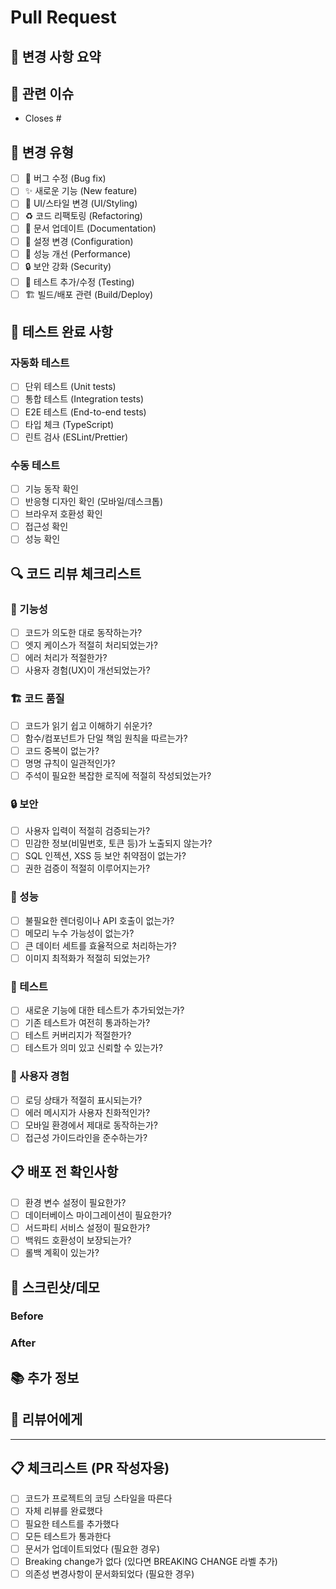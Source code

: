 # Pull Request

## 📝 변경 사항 요약

<!-- PR의 주요 변경사항을 간단히 설명해주세요 -->

## 🔗 관련 이슈

<!-- 관련된 이슈 번호를 링크해주세요 (예: Closes #123, Fixes #456) -->

- Closes #

## 🧪 변경 유형

<!-- 해당하는 항목을 체크해주세요 -->

- [ ] 🐛 버그 수정 (Bug fix)
- [ ] ✨ 새로운 기능 (New feature)
- [ ] 💄 UI/스타일 변경 (UI/Styling)
- [ ] ♻️ 코드 리팩토링 (Refactoring)
- [ ] 📝 문서 업데이트 (Documentation)
- [ ] 🔧 설정 변경 (Configuration)
- [ ] 🚀 성능 개선 (Performance)
- [ ] 🔒 보안 강화 (Security)
- [ ] 🧪 테스트 추가/수정 (Testing)
- [ ] 🏗️ 빌드/배포 관련 (Build/Deploy)

## 🧪 테스트 완료 사항

<!-- 완료한 테스트를 체크해주세요 -->

### 자동화 테스트

- [ ] 단위 테스트 (Unit tests)
- [ ] 통합 테스트 (Integration tests)
- [ ] E2E 테스트 (End-to-end tests)
- [ ] 타입 체크 (TypeScript)
- [ ] 린트 검사 (ESLint/Prettier)

### 수동 테스트

- [ ] 기능 동작 확인
- [ ] 반응형 디자인 확인 (모바일/데스크톱)
- [ ] 브라우저 호환성 확인
- [ ] 접근성 확인
- [ ] 성능 확인

## 🔍 코드 리뷰 체크리스트

<!-- 리뷰어를 위한 체크리스트입니다 -->

### 🚀 기능성

- [ ] 코드가 의도한 대로 동작하는가?
- [ ] 엣지 케이스가 적절히 처리되었는가?
- [ ] 에러 처리가 적절한가?
- [ ] 사용자 경험(UX)이 개선되었는가?

### 🏗️ 코드 품질

- [ ] 코드가 읽기 쉽고 이해하기 쉬운가?
- [ ] 함수/컴포넌트가 단일 책임 원칙을 따르는가?
- [ ] 코드 중복이 없는가?
- [ ] 명명 규칙이 일관적인가?
- [ ] 주석이 필요한 복잡한 로직에 적절히 작성되었는가?

### 🔒 보안

- [ ] 사용자 입력이 적절히 검증되는가?
- [ ] 민감한 정보(비밀번호, 토큰 등)가 노출되지 않는가?
- [ ] SQL 인젝션, XSS 등 보안 취약점이 없는가?
- [ ] 권한 검증이 적절히 이루어지는가?

### 🚀 성능

- [ ] 불필요한 렌더링이나 API 호출이 없는가?
- [ ] 메모리 누수 가능성이 없는가?
- [ ] 큰 데이터 세트를 효율적으로 처리하는가?
- [ ] 이미지 최적화가 적절히 되었는가?

### 🧪 테스트

- [ ] 새로운 기능에 대한 테스트가 추가되었는가?
- [ ] 기존 테스트가 여전히 통과하는가?
- [ ] 테스트 커버리지가 적절한가?
- [ ] 테스트가 의미 있고 신뢰할 수 있는가?

### 📱 사용자 경험

- [ ] 로딩 상태가 적절히 표시되는가?
- [ ] 에러 메시지가 사용자 친화적인가?
- [ ] 모바일 환경에서 제대로 동작하는가?
- [ ] 접근성 가이드라인을 준수하는가?

## 📋 배포 전 확인사항

<!-- 프로덕션 배포 전 필수 확인사항 -->

- [ ] 환경 변수 설정이 필요한가?
- [ ] 데이터베이스 마이그레이션이 필요한가?
- [ ] 서드파티 서비스 설정이 필요한가?
- [ ] 백워드 호환성이 보장되는가?
- [ ] 롤백 계획이 있는가?

## 📸 스크린샷/데모

<!-- UI 변경사항이 있다면 Before/After 스크린샷을 첨부해주세요 -->
<!-- 새로운 기능이라면 동작 영상이나 GIF를 첨부해주세요 -->

### Before

<!-- 변경 전 스크린샷 -->

### After

<!-- 변경 후 스크린샷 -->

## 📚 추가 정보

<!-- 리뷰어가 알아야 할 추가 정보나 컨텍스트를 작성해주세요 -->
<!-- 특별한 주의사항이나 리뷰 포인트가 있다면 명시해주세요 -->

## 🎯 리뷰어에게

<!-- 특별히 집중해서 봐주었으면 하는 부분이나 질문사항을 작성해주세요 -->

---

## 📋 체크리스트 (PR 작성자용)

<!-- PR 작성 전 반드시 확인해주세요 -->

- [ ] 코드가 프로젝트의 코딩 스타일을 따른다
- [ ] 자체 리뷰를 완료했다
- [ ] 필요한 테스트를 추가했다
- [ ] 모든 테스트가 통과한다
- [ ] 문서가 업데이트되었다 (필요한 경우)
- [ ] Breaking change가 없다 (있다면 BREAKING CHANGE 라벨 추가)
- [ ] 의존성 변경사항이 문서화되었다 (필요한 경우)
